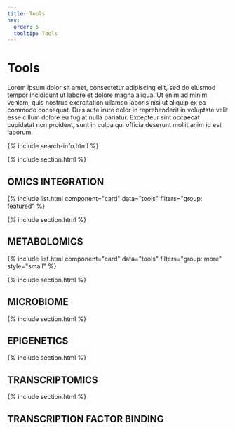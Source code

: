 ```yaml
---
title: Tools
nav:
  order: 5
  tooltip: Tools
---
```


# <i class="fas fa-tools"></i>Tools

Lorem ipsum dolor sit amet, consectetur adipiscing elit, sed do eiusmod tempor incididunt ut labore et dolore magna aliqua.
Ut enim ad minim veniam, quis nostrud exercitation ullamco laboris nisi ut aliquip ex ea commodo consequat.
Duis aute irure dolor in reprehenderit in voluptate velit esse cillum dolore eu fugiat nulla pariatur.
Excepteur sint occaecat cupidatat non proident, sunt in culpa qui officia deserunt mollit anim id est laborum.

{% include search-info.html %}

{% include section.html %}

## OMICS INTEGRATION

{% include list.html component="card" data="tools" filters="group: featured" %}

{% include section.html %}

## METABOLOMICS

{% include list.html component="card" data="tools" filters="group: more" style="small" %}

{% include section.html %}
## MICROBIOME


{% include section.html %}
## EPIGENETICS


{% include section.html %}
## TRANSCRIPTOMICS


{% include section.html %}
## TRANSCRIPTION FACTOR BINDING

